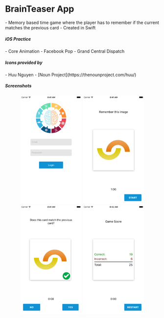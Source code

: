 <h1>BrainTeaser App</h1>
 - Memory based time game where the player has to remember if the current matches the previous card
 - Created in Swift
 
<h5>iOS Practice</h5>
 - Core Animation
 - Facebook Pop
 - Grand Central Dispatch

<h5>Icons provided by</h5>
 - Huu Nguyen - [Noun Project](https://thenounproject.com/huu/)

<h5>Screenshots</h5>
<p align="center">
  <img src="/BrainTeaser/Screenshots/Login_Screen.png" alt="Login Screen" width="200px" height="356px">
  <img src="/BrainTeaser/Screenshots/First_Image.png" alt="First Image" width="200px" height="356px">
  <img src="/BrainTeaser/Screenshots/Correct_Guess.png" alt="Correct Guess" width="200px" height="356px">
  <img src="/BrainTeaser/Screenshots/Score_Card.png" alt="Score Card" width="200px" height="356px">
</p>
 
